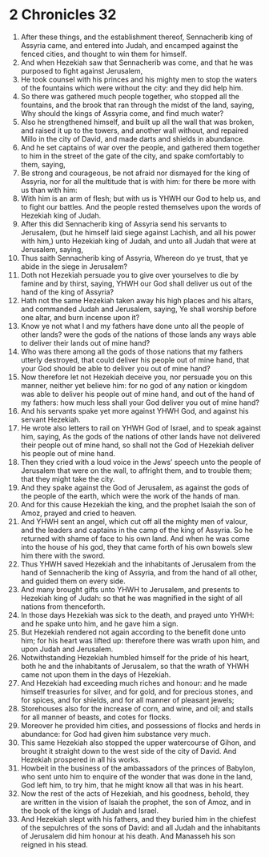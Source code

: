﻿# 2 Chronicles 32
1. After these things, and the establishment thereof, Sennacherib king of Assyria came, and entered into Judah, and encamped against the fenced cities, and thought to win them for himself. 
2. And when Hezekiah saw that Sennacherib was come, and that he was purposed to fight against Jerusalem, 
3. He took counsel with his princes and his mighty men to stop the waters of the fountains which were without the city: and they did help him. 
4. So there was gathered much people together, who stopped all the fountains, and the brook that ran through the midst of the land, saying, Why should the kings of Assyria come, and find much water? 
5. Also he strengthened himself, and built up all the wall that was broken, and raised it up to the towers, and another wall without, and repaired Millo in the city of David, and made darts and shields in abundance. 
6. And he set captains of war over the people, and gathered them together to him in the street of the gate of the city, and spake comfortably to them, saying, 
7. Be strong and courageous, be not afraid nor dismayed for the king of Assyria, nor for all the multitude that is with him: for there be more with us than with him: 
8. With him is an arm of flesh; but with us is YHWH our God to help us, and to fight our battles. And the people rested themselves upon the words of Hezekiah king of Judah. 
9.  After this did Sennacherib king of Assyria send his servants to Jerusalem, (but he himself laid siege against Lachish, and all his power with him,) unto Hezekiah king of Judah, and unto all Judah that were at Jerusalem, saying, 
10. Thus saith Sennacherib king of Assyria, Whereon do ye trust, that ye abide in the siege in Jerusalem? 
11. Doth not Hezekiah persuade you to give over yourselves to die by famine and by thirst, saying, YHWH our God shall deliver us out of the hand of the king of Assyria? 
12. Hath not the same Hezekiah taken away his high places and his altars, and commanded Judah and Jerusalem, saying, Ye shall worship before one altar, and burn incense upon it? 
13. Know ye not what I and my fathers have done unto all the people of other lands? were the gods of the nations of those lands any ways able to deliver their lands out of mine hand? 
14. Who was there among all the gods of those nations that my fathers utterly destroyed, that could deliver his people out of mine hand, that your God should be able to deliver you out of mine hand? 
15. Now therefore let not Hezekiah deceive you, nor persuade you on this manner, neither yet believe him: for no god of any nation or kingdom was able to deliver his people out of mine hand, and out of the hand of my fathers: how much less shall your God deliver you out of mine hand? 
16. And his servants spake yet more against YHWH God, and against his servant Hezekiah. 
17. He wrote also letters to rail on YHWH God of Israel, and to speak against him, saying, As the gods of the nations of other lands have not delivered their people out of mine hand, so shall not the God of Hezekiah deliver his people out of mine hand. 
18. Then they cried with a loud voice in the Jews’ speech unto the people of Jerusalem that were on the wall, to affright them, and to trouble them; that they might take the city. 
19. And they spake against the God of Jerusalem, as against the gods of the people of the earth, which were the work of the hands of man. 
20. And for this cause Hezekiah the king, and the prophet Isaiah the son of Amoz, prayed and cried to heaven. 
21.  And YHWH sent an angel, which cut off all the mighty men of valour, and the leaders and captains in the camp of the king of Assyria. So he returned with shame of face to his own land. And when he was come into the house of his god, they that came forth of his own bowels slew him there with the sword. 
22. Thus YHWH saved Hezekiah and the inhabitants of Jerusalem from the hand of Sennacherib the king of Assyria, and from the hand of all other, and guided them on every side. 
23. And many brought gifts unto YHWH to Jerusalem, and presents to Hezekiah king of Judah: so that he was magnified in the sight of all nations from thenceforth. 
24.  In those days Hezekiah was sick to the death, and prayed unto YHWH: and he spake unto him, and he gave him a sign. 
25. But Hezekiah rendered not again according to the benefit done unto him; for his heart was lifted up: therefore there was wrath upon him, and upon Judah and Jerusalem. 
26. Notwithstanding Hezekiah humbled himself for the pride of his heart, both he and the inhabitants of Jerusalem, so that the wrath of YHWH came not upon them in the days of Hezekiah. 
27.  And Hezekiah had exceeding much riches and honour: and he made himself treasuries for silver, and for gold, and for precious stones, and for spices, and for shields, and for all manner of pleasant jewels; 
28. Storehouses also for the increase of corn, and wine, and oil; and stalls for all manner of beasts, and cotes for flocks. 
29. Moreover he provided him cities, and possessions of flocks and herds in abundance: for God had given him substance very much. 
30. This same Hezekiah also stopped the upper watercourse of Gihon, and brought it straight down to the west side of the city of David. And Hezekiah prospered in all his works. 
31.  Howbeit in the business of the ambassadors of the princes of Babylon, who sent unto him to enquire of the wonder that was done in the land, God left him, to try him, that he might know all that was in his heart. 
32.  Now the rest of the acts of Hezekiah, and his goodness, behold, they are written in the vision of Isaiah the prophet, the son of Amoz, and in the book of the kings of Judah and Israel. 
33. And Hezekiah slept with his fathers, and they buried him in the chiefest of the sepulchres of the sons of David: and all Judah and the inhabitants of Jerusalem did him honour at his death. And Manasseh his son reigned in his stead. 
